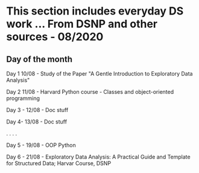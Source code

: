 # This section includes everyday DS work ... From DSNP and other sources - 08/2020
## Day of the month

Day 1 10/08 - Study of the Paper "A Gentle Introduction to Exploratory Data Analysis"

Day 2 11/08 - Harvard Python course - Classes and object-oriented programming

Day 3 - 12/08 - Doc stuff

Day 4- 13/08 - Doc stuff

.
.
.
.

Day 5 - 19/08 - OOP Python

Day 6 - 21/08 - Exploratory Data Analysis: A Practical Guide and Template for Structured Data; Harvar Course, DSNP


